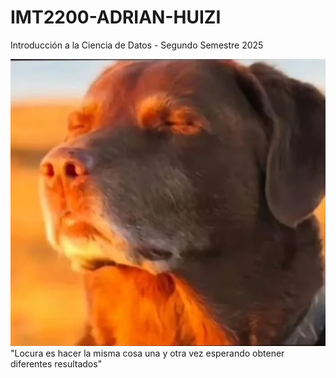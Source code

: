 # IMT2200-ADRIAN-HUIZI
Introducción a la Ciencia de Datos - Segundo Semestre 2025

<img src="/tranquilo-dog.jpeg.webp">
"Locura es hacer la misma cosa una y otra vez esperando obtener diferentes resultados"